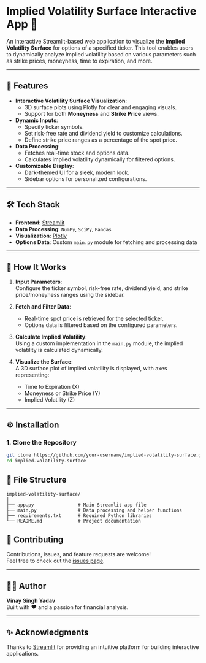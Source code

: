 # Implied Volatility Surface Interactive App 🌌

An interactive Streamlit-based web application to visualize the **Implied Volatility Surface** for options of a specified ticker. This tool enables users to dynamically analyze implied volatility based on various parameters such as strike prices, moneyness, time to expiration, and more.

---

## 🚀 Features
- **Interactive Volatility Surface Visualization**:
  - 3D surface plots using Plotly for clear and engaging visuals.
  - Support for both **Moneyness** and **Strike Price** views.
- **Dynamic Inputs**:
  - Specify ticker symbols.
  - Set risk-free rate and dividend yield to customize calculations.
  - Define strike price ranges as a percentage of the spot price.
- **Data Processing**:
  - Fetches real-time stock and options data.
  - Calculates implied volatility dynamically for filtered options.
- **Customizable Display**:
  - Dark-themed UI for a sleek, modern look.
  - Sidebar options for personalized configurations.

---

## 🛠️ Tech Stack
- **Frontend**: [Streamlit](https://streamlit.io/)
- **Data Processing**: `NumPy`, `SciPy`, `Pandas`
- **Visualization**: [Plotly](https://plotly.com/)
- **Options Data**: Custom `main.py` module for fetching and processing data

---

## 🎯 How It Works
1. **Input Parameters**:  
   Configure the ticker symbol, risk-free rate, dividend yield, and strike price/moneyness ranges using the sidebar.

2. **Fetch and Filter Data**:  
   - Real-time spot price is retrieved for the selected ticker.
   - Options data is filtered based on the configured parameters.

3. **Calculate Implied Volatility**:  
   Using a custom implementation in the `main.py` module, the implied volatility is calculated dynamically.

4. **Visualize the Surface**:  
   A 3D surface plot of implied volatility is displayed, with axes representing:
   - Time to Expiration (X)
   - Moneyness or Strike Price (Y)
   - Implied Volatility (Z)

---

## ⚙️ Installation

### 1. Clone the Repository
```bash
git clone https://github.com/your-username/implied-volatility-surface.git
cd implied-volatility-surface
```


## 🧩 File Structure

```plaintext
implied-volatility-surface/
│
├── app.py                # Main Streamlit app file
├── main.py               # Data processing and helper functions
├── requirements.txt      # Required Python libraries
└── README.md             # Project documentation
```


## 🤝 Contributing

Contributions, issues, and feature requests are welcome!  
Feel free to check out the [issues page](https://github.com/yourusername/implied-volatility-surface/issues).

---

## 👨‍💻 Author

**Vinay Singh Yadav**  
Built with ❤️ and a passion for financial analysis.

---

## ✨ Acknowledgments

Thanks to [Streamlit](https://streamlit.io/) for providing an intuitive platform for building interactive applications.
